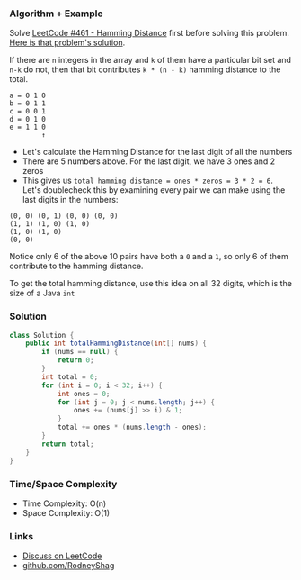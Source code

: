 ### Algorithm + Example

Solve [LeetCode #461 - Hamming Distance](https://leetcode.com/problems/hamming-distance) first before solving this problem. [Here is that problem's solution](https://github.com/RodneyShag/LeetCode_solutions/blob/master/Solutions/Hamming%20Distance.md).

If there are `n` integers in the array and `k` of them have a particular bit set and `n-k` do not, then that bit contributes `k * (n - k)` hamming distance to the total.

```
a = 0 1 0
b = 0 1 1
c = 0 0 1
d = 0 1 0
e = 1 1 0
        ↑
```

- Let's calculate the Hamming Distance for the last digit of all the numbers
- There are 5 numbers above. For the last digit, we have 3 ones and 2 zeros
- This gives us `total hamming distance = ones * zeros = 3 * 2 = 6`. Let's doublecheck this by examining every pair we can make using the last digits in the numbers:

```
(0, 0) (0, 1) (0, 0) (0, 0)
(1, 1) (1, 0) (1, 0)
(1, 0) (1, 0)
(0, 0)
```

Notice only 6 of the above 10 pairs have both a `0` and a `1`, so only 6 of them contribute to the hamming distance.

To get the total hamming distance, use this idea on all 32 digits, which is the size of a Java `int`

### Solution

```java
class Solution {
    public int totalHammingDistance(int[] nums) {
        if (nums == null) {
            return 0;
        }
        int total = 0;
        for (int i = 0; i < 32; i++) {
            int ones = 0;
            for (int j = 0; j < nums.length; j++) {
                ones += (nums[j] >> i) & 1;
            }
            total += ones * (nums.length - ones);
        }
        return total;
    }
}
```

### Time/Space Complexity

-  Time Complexity: O(n)
- Space Complexity: O(1)

### Links

- [Discuss on LeetCode](https://leetcode.com/problems/total-hamming-distance/discuss/457802)
- [github.com/RodneyShag](https://github.com/RodneyShag)
